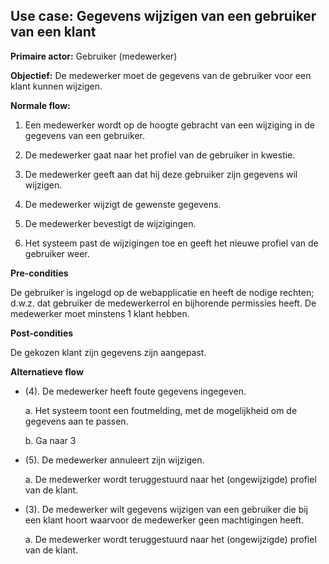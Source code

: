 Use case: Gegevens wijzigen van een gebruiker van een klant
-----------------------------------------

**Primaire actor:** Gebruiker (medewerker)

**Objectief:** De medewerker moet de gegevens van de gebruiker voor een klant kunnen wijzigen.

**Normale flow:**

1.  Een medewerker wordt op de hoogte gebracht van een wijziging in de gegevens
    van een gebruiker.

2.  De medewerker gaat naar het profiel van de gebruiker in kwestie.

3.  De medewerker geeft aan dat hij deze gebruiker zijn gegevens wil wijzigen.

4.  De medewerker wijzigt de gewenste gegevens.

5.  De medewerker bevestigt de wijzigingen.

6.  Het systeem past de wijzigingen toe en geeft het nieuwe profiel van de gebruiker weer.

**Pre-condities**

De gebruiker is ingelogd op de webapplicatie en heeft de nodige rechten; d.w.z.
dat gebruiker de medewerkerrol en bijhorende permissies heeft. De medewerker moet minstens
1 klant hebben.

**Post-condities**

De gekozen klant zijn gegevens zijn aangepast.

**Alternatieve flow**

* (4). De medewerker heeft foute gegevens ingegeven.

  a. Het systeem toont een foutmelding, met de mogelijkheid om de gegevens aan te passen.

  b. Ga naar 3

* (5). De medewerker annuleert zijn wijzigen.

  a. De medewerker wordt teruggestuurd naar het (ongewijzigde) profiel van de klant.
		
* (3). De medewerker wilt gegevens wijzigen van een gebruiker die bij een klant hoort waarvoor de medewerker geen machtigingen heeft.

  a. De medewerker wordt teruggestuurd naar het (ongewijzigde) profiel van de klant.
